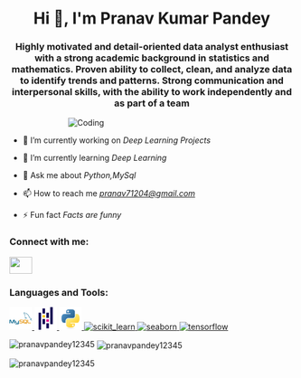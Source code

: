 


<h1 align="center">Hi 👋, I'm Pranav Kumar Pandey </h1>
<h3 align="center"> Highly	motivated	and	detail-oriented	data	analyst	enthusiast	with	a	strong	academic	background	in	statistics
 and	mathematics.	Proven	ability	to	collect,	clean,	and	analyze	data	to	identify	trends	and	patterns.	Strong
 communication	and	interpersonal	skills,	with	the	ability	to	work	independently	and	as	part	of	a	team </h3>
<img align="right" alt="Coding" width="400" src="https://www.google.com/imgres?q=computer%20science%20engineer%20emoji&imgurl=https%3A%2F%2Fwww.crio.do%2Fblog%2Fcontent%2Fimages%2Fsize%2Fw300%2F2020%2F09%2FSep_01.png&imgrefurl=https%3A%2F%2Fwww.crio.do%2Fblog%2Fmini-projects-for-computer-science-engineers%2F&docid=HBx9xipBz4GFGM&tbnid=CmhXl7uqJiLBdM&vet=12ahUKEwjY7biyr-eNAxURsVYBHdKcKxUQM3oFCIYBEAA..i&w=300&h=169&hcb=2&ved=2ahUKEwjY7biyr-eNAxURsVYBHdKcKxUQM3oFCIYBEAA">
<br />


- 🔭 I’m currently working on *Deep Learning Projects*

- 🌱 I’m currently learning *Deep Learning*

- 💬 Ask me about *Python,MySql*

- 📫 How to reach me *pranav71204@gmail.com*

- ⚡ Fun fact *Facts are funny*

<h3 align="left">Connect with me:</h3>
<p align="left">

<a href="https://linkedin.com/in/pranav-kumar-pandey-245885227" target="blank"><img align="center" src="https://raw.githubusercontent.com/rahuldkjain/github-profile-readme-generator/master/src/images/icons/Social/linked-in-alt.svg" height="30" width="40" /></a>


<h3 align="left">Languages and Tools:</h3>
<p align="left"> <a href="https://www.mysql.com/" target="_blank" rel="noreferrer"> <img src="https://raw.githubusercontent.com/devicons/devicon/master/icons/mysql/mysql-original-wordmark.svg" alt="mysql" width="40" height="40"/> </a> <a href="https://pandas.pydata.org/" target="_blank" rel="noreferrer"> <img src="https://raw.githubusercontent.com/devicons/devicon/2ae2a900d2f041da66e950e4d48052658d850630/icons/pandas/pandas-original.svg" alt="pandas" width="40" height="40"/> </a> <a href="https://www.python.org" target="_blank" rel="noreferrer"> <img src="https://raw.githubusercontent.com/devicons/devicon/master/icons/python/python-original.svg" alt="python" width="40" height="40"/> </a> <a href="https://scikit-learn.org/" target="_blank" rel="noreferrer"> <img src="https://upload.wikimedia.org/wikipedia/commons/0/05/Scikit_learn_logo_small.svg" alt="scikit_learn" width="40" height="40"/> </a> <a href="https://seaborn.pydata.org/" target="_blank" rel="noreferrer"> <img src="https://seaborn.pydata.org/_images/logo-mark-lightbg.svg" alt="seaborn" width="40" height="40"/> </a> <a href="https://www.tensorflow.org" target="_blank" rel="noreferrer"> <img src="https://www.vectorlogo.zone/logos/tensorflow/tensorflow-icon.svg" alt="tensorflow" width="40" height="40"/> </a> </p>

<p><img align="left" src="https://github-readme-stats.vercel.app/api/top-langs?username=pranavpandey12345&show_icons=true&locale=en&layout=compact" alt="pranavpandey12345" /></p>

<p>&nbsp;<img align="center" src="https://github-readme-stats.vercel.app/api?username=pranavpandey12345&show_icons=true&locale=en" alt="pranavpandey12345" /></p>

<p><img align="center" src="https://github-readme-streak-stats.herokuapp.com/?user=pranavpandey12345&" alt="pranavpandey12345" /></p>
